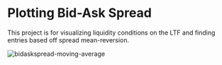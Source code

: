 # Plotting Bid-Ask Spread
This project is for visualizing liquidity conditions on the LTF and finding entries based off spread mean-reversion. 

![bidaskspread-moving-average](https://github.com/0xd3lbow/Orderbook-Speed/assets/130616587/bf74d67f-2cf2-413d-a1ed-9e681787adb7)
